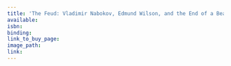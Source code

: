 ```yaml
---
title: 'The Feud: Vladimir Nabokov, Edmund Wilson, and the End of a Beautiful Friendship'
available:
isbn:
binding:
link_to_buy_page:
image_path:
link:
---
```

